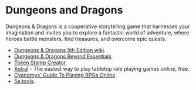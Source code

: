 # Dungeons and Dragons

Dungeons & Dragons is a cooperative storytelling game that harnesses your imagination and invites you to explore a fantastic world of adventure, where heroes battle monsters, find treasures, and overcome epic quests.

- [Dungeons & Dragons 5th Edition wiki](http://dnd5e.wikidot.com/).
- [Dungeons & Dragons Beyond Essentials](https://www.dndbeyond.com/essentials).
- [Token Stamp Creator](https://rolladvantage.com/tokenstamp/).
- [Astral](https://www.astraltabletop.com/) - The easiest way to play tabletop role playing games online, free.
- [Cyanomys' Guide To Playing RPGs Online](https://paper.dropbox.com/doc/Cyanomys-Guide-To-Playing-RPGs-Online-v2.1.0-Ef83ststlhPqW0LELrgye#:h2=Cyanomys%E2%80%99-Guide-To-Playing-RPG).
- [5e.tools](https://5e.tools/index.html).